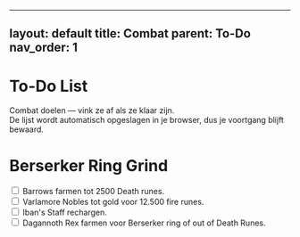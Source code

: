
---
layout: default
title: Combat
parent: To-Do
nav_order: 1
---

# To-Do List

Combat doelen — vink ze af als ze klaar zijn.  
De lijst wordt automatisch opgeslagen in je browser, dus je voortgang blijft bewaard.

# Berserker Ring Grind

<div id="todo-list">
  <label><input type="checkbox" data-id="barrows"> Barrows farmen tot 2500 Death runes.</label><br>
  <label><input type="checkbox" data-id="varlamore"> Varlamore Nobles tot gold voor 12.500 fire runes.</label><br>
  <label><input type="checkbox" data-id="iban"> Iban's Staff rechargen.</label><br>
  <label><input type="checkbox" data-id="rex"> Dagannoth Rex farmen voor Berserker ring of out of Death Runes.</label>
</div>

<script>
  document.addEventListener("DOMContentLoaded", function() {
    const checkboxes = document.querySelectorAll('#todo-list input[type="checkbox"]');
    
    checkboxes.forEach(checkbox => {
      const saved = localStorage.getItem('todo-' + checkbox.dataset.id);
      if (saved === 'true') checkbox.checked = true;
      
      checkbox.addEventListener('change', function() {
        localStorage.setItem('todo-' + checkbox.dataset.id, checkbox.checked);
      });
    });
  });
</script>
